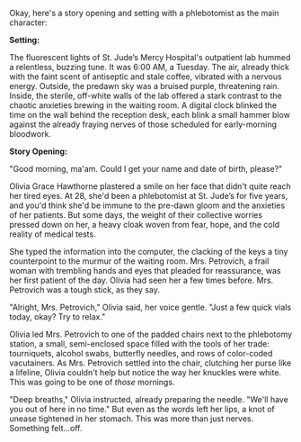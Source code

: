 Okay, here's a story opening and setting with a phlebotomist as the main character:

**Setting:**

The fluorescent lights of St. Jude’s Mercy Hospital's outpatient lab hummed a relentless, buzzing tune. It was 6:00 AM, a Tuesday. The air, already thick with the faint scent of antiseptic and stale coffee, vibrated with a nervous energy. Outside, the predawn sky was a bruised purple, threatening rain. Inside, the sterile, off-white walls of the lab offered a stark contrast to the chaotic anxieties brewing in the waiting room. A digital clock blinked the time on the wall behind the reception desk, each blink a small hammer blow against the already fraying nerves of those scheduled for early-morning bloodwork.

**Story Opening:**

"Good morning, ma'am. Could I get your name and date of birth, please?"

Olivia Grace Hawthorne plastered a smile on her face that didn't quite reach her tired eyes. At 28, she'd been a phlebotomist at St. Jude’s for five years, and you'd think she'd be immune to the pre-dawn gloom and the anxieties of her patients. But some days, the weight of their collective worries pressed down on her, a heavy cloak woven from fear, hope, and the cold reality of medical tests.

She typed the information into the computer, the clacking of the keys a tiny counterpoint to the murmur of the waiting room. Mrs. Petrovich, a frail woman with trembling hands and eyes that pleaded for reassurance, was her first patient of the day. Olivia had seen her a few times before. Mrs. Petrovich was a tough stick, as they say.

"Alright, Mrs. Petrovich," Olivia said, her voice gentle. "Just a few quick vials today, okay? Try to relax."

Olivia led Mrs. Petrovich to one of the padded chairs next to the phlebotomy station, a small, semi-enclosed space filled with the tools of her trade: tourniquets, alcohol swabs, butterfly needles, and rows of color-coded vacutainers. As Mrs. Petrovich settled into the chair, clutching her purse like a lifeline, Olivia couldn't help but notice the way her knuckles were white. This was going to be one of *those* mornings.

"Deep breaths," Olivia instructed, already preparing the needle. "We'll have you out of here in no time." But even as the words left her lips, a knot of unease tightened in her stomach. This was more than just nerves. Something felt...off.
